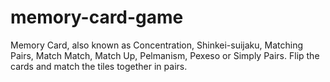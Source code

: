 # memory-card-game
Memory Card, also known as Concentration, Shinkei-suijaku, Matching Pairs, Match Match, Match Up, Pelmanism, Pexeso or Simply Pairs. Flip the cards and match the tiles together in pairs.
